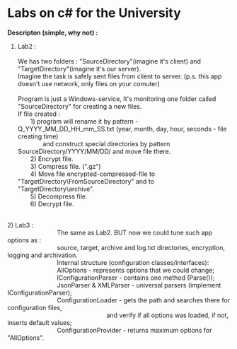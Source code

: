 # Labs on c# for the University

**Descripton (simple, why not) :** 
1) Lab2 :<br />       
       We has two folders : "SourceDirectory"(imagine it's client) and "TargetDirectory"(imagine it's our server).<br />
       Imagine the task is safely sent files from client to server. (p.s. this app doesn't use network, only files on your comuter)<br />
       <br />
       Program is just a Windows-service, It's monitoring one folder called "SourceDirectory" for creating a new files.<br />
       If file created :<br />
         1) program will rename it by pattern - Q_YYYY_MM_DD_HH_mm_SS.txt (year, month, day, hour, seconds - file creating time)<br />
             and construct special directories by pattern SourceDirectory/YYYY/MM/DD/ and move file there.<br />
         2) Encrypt file.<br />
         3) Compress file. (".gz")<br />
         4) Move file encrypted-compressed-file to "TargetDirectory\FromSourceDirectory" and to "TargetDirectory\archive".<br />
         5) Decompress file.<br />
         6) Decrypt file.<br />
<br />
2) Lab3 :<br />
        The same as Lab2. BUT now we could tune such app options as :<br />
        source, target, archive and log.txt directories, encryption, logging and archivation.<br />
        Internal structure (configuration classes/interfaces): <br />
        AllOptions - represents options that we could change;<br />
        IConfigurationParser - contains one method (Parse());<br />
        JsonParser & XMLParser - universal parsers (implement IConfigurationParser);<br />
        ConfigurationLoader - gets the path and searches there for configuration files,<br />
                       and verify if all options was loaded, if not, inserts default values;<br />
        ConfigurationProvider - returns maximum options for "AllOptions".<br />      
